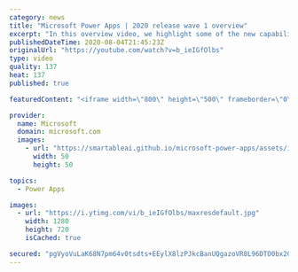 ```yaml
---
category: news
title: "Microsoft Power Apps | 2020 release wave 1 overview"
excerpt: "In this overview video, we highlight some of the new capabilities included in the latest update to Microsoft Power Apps.      Here are the capabilities covered:     UI enhancements       • Save is always visible       • Chart formatting  Grid user experience enhancements       • Conditional search  "
publishedDateTime: 2020-08-04T21:45:23Z
originalUrl: "https://youtube.com/watch?v=b_ieIGfOlbs"
type: video
quality: 137
heat: 137
published: true

featuredContent: "<iframe width=\"800\" height=\"500\" frameborder=\"0\" src=\"https://www.youtube.com/embed/b_ieIGfOlbs\" allow=\"accelerometer; autoplay; encrypted-media; gyroscope; picture-in-picture\" allowfullscreen></iframe>"

provider:
  name: Microsoft
  domain: microsoft.com
  images:
    - url: "https://smartableai.github.io/microsoft-power-apps/assets/images/organizations/microsoft.com-50x50.jpg"
      width: 50
      height: 50

topics:
  - Power Apps

images:
  - url: "https://i.ytimg.com/vi/b_ieIGfOlbs/maxresdefault.jpg"
    width: 1280
    height: 720
    isCached: true

secured: "pgVyoVuLaK68N7pm64v0tsdts+EEylX8lzPJkcBanUQgazoVR8L96DTO0bx2G9ND8bH9QqHpvELpHdAFI8DBFlslk3yMeINSC2C5wQ1hEicQMT4+DFP04XrMIyItXEsps8/Y1cw4cNTQteqYoG2/p9yrIyCiGpHTWXIdgIO0T0Mxey9hVTj1Qc0p8xH44syC5M8k9Md5oH+cAiG8acbVmGk3KkCs6BQGHgnykhXnLk8MqmLUJ/1/g2f2BfCsyceo7gN7O4gFr2yMKnUOJcZnPhzcOypez3mDJ9MzuZTq34aO1CYnOzlt4wN3w2tFH8n9JMPL3xtzPZHVg7Em4ZIYhsvZyMB0AidLowH4i/WBZu86D43cAqRttXQz9exyQCazOgBR9ki8uVjufpU/OvW79auy9cHUhN+uXOTEQQVkQgZEIihyQHEzvNWBWqlX/sOI;Ts0haWe5Q2AAObIzLDVwJg=="
---
```


